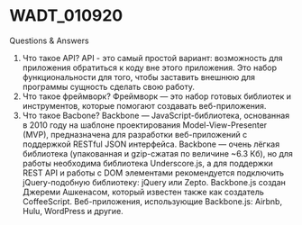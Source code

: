 # WADT_010920
Questions & Answers
1. Что такое API?
API - это самый простой вариант: возможность для приложения обратиться к коду вне этого приложения. Это набор функциональности для того, чтобы заставить внешнюю для программы сущность сделать свою работу.
2. Что такое фреймворк?
Фреймворк — это набор готовых библиотек и инструментов, которые помогают создавать веб-приложения.
3. Что такое Bacbone?
Backbone — JavaScript-библиотека, основанная в 2010 году на шаблоне проектирования Model-View-Presenter (MVP), предназначена для разработки веб-приложений с поддержкой RESTful JSON интерфейса. Backbone — очень лёгкая библиотека (упакованная и gzip-сжатая по величине ~6.3 Кб), но для работы необходима библиотека Underscore.js, а для поддержки REST API и работы с DOM элементами рекомендуется подключить jQuery-подобную библиотеку: jQuery или Zepto. Backbone.js создан Джереми Ашкенасом, который известен также как создатель CoffeeScript. Веб-приложения, использующие Backbone.js: Airbnb, Hulu, WordPress и другие.



